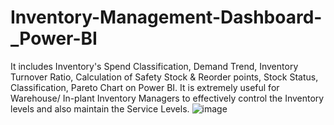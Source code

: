 # Inventory-Management-Dashboard-_Power-BI
It includes Inventory's Spend Classification, Demand Trend, Inventory Turnover Ratio, Calculation of Safety Stock &amp; Reorder points, Stock Status, Classification,  Pareto Chart on Power BI. It is extremely useful for Warehouse/ In-plant Inventory Managers to effectively control the Inventory levels and also maintain the Service Levels.
![image](https://github.com/Aadhishesha-Pandi-Samaiyandi/Inventory-Management-Dashboard-_Power-BI/assets/121278476/a8d39720-3412-45d3-9932-7b045be96f82)
